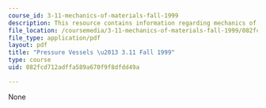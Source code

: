 ```yaml
---
course_id: 3-11-mechanics-of-materials-fall-1999
description: This resource contains information regarding mechanics of materials.
file_location: /coursemedia/3-11-mechanics-of-materials-fall-1999/082fcd712adffa589a670f9f8dfdd49a_MIT3_11F99_pv.pdf
file_type: application/pdf
layout: pdf
title: "Pressure Vessels \u2013 3.11 Fall 1999"
type: course
uid: 082fcd712adffa589a670f9f8dfdd49a

---
```

None